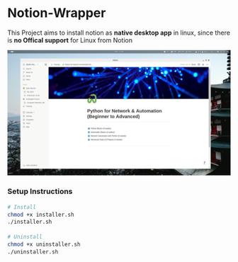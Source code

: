 # Notion-Wrapper

This Project aims to install notion as **native desktop app** in linux, since there is **no Offical support** for Linux from Notion

![demo](demo.png)

### Setup Instructions

```bash
# Install
chmod +x installer.sh
./installer.sh

# Uninstall
chmod +x uninstaller.sh
./uninstaller.sh
```
